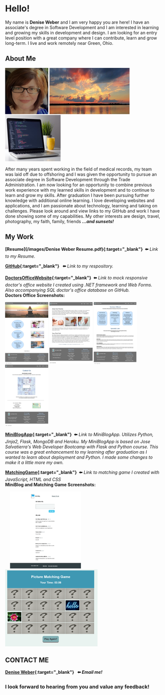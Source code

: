 # Hello! 

My name is **Denise Weber** and I am very happy you are here! I have an associate's degree in Software Development and I am interested in learning and growing my skills in development and design. I am looking for an entry level position with a great company where I can contribute, learn and grow long-term. I live and work remotely near Green, Ohio. 

## About Me
<p float="center">
<img src="/images/me.png" width="140" height="150"> 
<img src="images/sunset.png" width="260" height="150" >
<img src="images/laptop.jpg" width="180" height="150">
</p>

After many years spent working in the field of medical records, my team was laid off due to offshoring and I was given the opportunity to pursue an associate degree in Software Development through the Trade Administration. I am now looking for an opportunity to combine previous work experience with my learned skills in development and to continue to learn and grow my skills.  After graduation I have been pursuing further knowledge with additional online learning. I love developing websites and applications, and I am passionate about technology, learning and taking on challenges. Please look around and view links to my GitHub and work I have done showing some of my capabilities. My other interests are design, travel, photography, my faith, family, friends **_...and sunsets!_**
<br>
## My Work
 
**[Resume](/images/Denise Weber Resume.pdf){:target="_blank"}&nbsp; ⬅️** _Link to my Resume._

**[GitHub](http://github.com/dweber0001){:target="_blank"}&nbsp;&nbsp; ⬅️** _Link to my respository._

**[DoctorsOfficeWebsite](http://yourdoctorsoffice2021.azurewebsites.net){:target="_blank"}&nbsp; ⬅️**  _Link to mock responsive doctor's office website I created using .NET framework and Web Forms. Also accompanying SQL doctor's office database on GitHub._  <br>
**Doctors Office Screenshots:**

<p float="center">
  <img src="/images/home.png" width="140" height="200"> 
  <img src="/images/about.png" width="140" height="200"> 
  <img src="/images/services.png" width="140" height="200"> 
  <img src="/images/contact.png" width="140" height="200"> 
  </p>

**[MiniBlogApp](http://dweber-microblog-app.herokuapp.com){:target="_blank"}&nbsp; ⬅️** _Link to MiniBlogApp. Utilizes Python, Jinja2, Flask, MongoDB and Heroku. My MiniBlogApp is based on Jose Salvatierra's Web Developer Bootcamp with Flask and Python course. This course was a great enhancement to my learning after graduation as I wanted to learn about deployment and Python. I made some changes to make it a little more my own._ 

**[MatchingGame](https://dweber0001.github.io/matchGame){:target="_blank"}&nbsp; ⬅️** _Link to matching game I created with JavaScript, HTML and CSS_ 
<br>
**MiniBlog and Matching Game Screenshots:**
<p float="left">
 &nbsp;&nbsp;&nbsp;&nbsp;<img src="/images/miniblogapp.png" width="230" height="250"> &nbsp;&nbsp;&nbsp;&nbsp;
 <img src="/images/PictureMatchingGameJavaScript.PNG" width="300" height="250">
</p> 


## CONTACT ME 
**[Denise Weber](mailto:dweber0001@gmail.com?subject=[GitHub]%20Source%20MyPortfolio){:target="_blank"} &nbsp; ⬅️ _Email me!_**  
### I look forward to hearing from you and value any feedback! 

